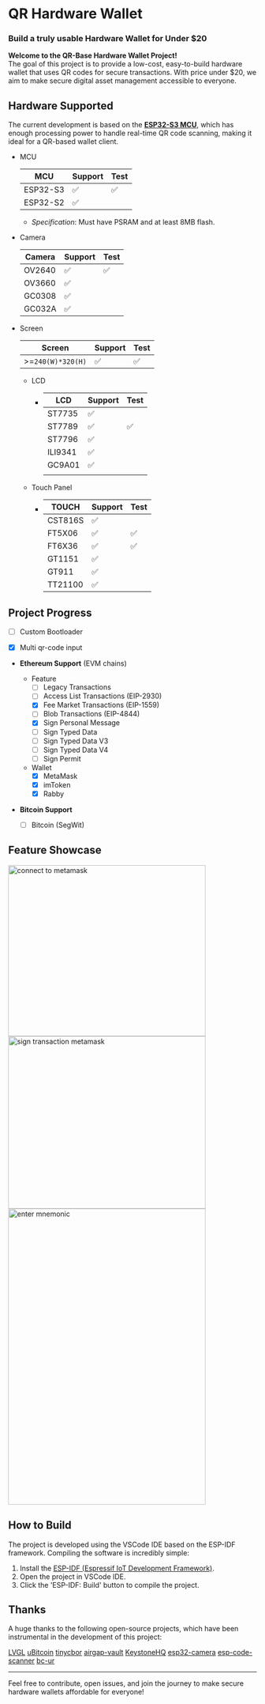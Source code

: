 
# QR Hardware Wallet

### Build a truly usable Hardware Wallet for Under $20

**Welcome to the QR-Base Hardware Wallet Project!**  
The goal of this project is to provide a low-cost, easy-to-build hardware wallet that uses QR codes for secure transactions. With price under $20, we aim to make secure digital asset management accessible to everyone.

## Hardware Supported

The current development is based on the [**ESP32-S3 MCU**](https://www.espressif.com/en/products/socs/esp32-s3), which has enough processing power to handle real-time QR code scanning, making it ideal for a QR-based wallet client.

- MCU

  | MCU      | Support | Test |
  | -------- | ------- | ---- |
  | ESP32-S3 | ✅       | ✅    |
  | ESP32-S2 | ✅       |      |

  - *Specification*: Must have PSRAM and at least 8MB flash.

- Camera

  | Camera | Support | Test |
  | ------ | ------- | ---- |
  | OV2640 | ✅       | ✅    |
  | OV3660 | ✅       |      |
  | GC0308 | ✅        |      |
  | GC032A | ✅        |      |

- Screen

  | Screen            | Support | Test |
  | ----------------- | ------- | ---- |
  | >=`240(W)*320(H)` | ✅       | ✅    |

  - LCD
  
    - | LCD     | Support | Test |
      | ------- | ------- | ---- |
      | ST7735  | ✅       |      |
      | ST7789  | ✅       | ✅    |
      | ST7796  | ✅       |      |
      | ILI9341 | ✅       |      |
      | GC9A01  | ✅       |      |
      |         |         |      |
  
  - Touch Panel
  
    - | TOUCH   | Support | Test |
      | ------- | ------- | ---- |
      | CST816S | ✅       |      |
      | FT5X06  | ✅       | ✅    |
      | FT6X36  | ✅       | ✅    |
      | GT1151  | ✅       |      |
      | GT911   | ✅       |      |
      | TT21100 | ✅       |      |
  
## Project Progress

- [ ] Custom Bootloader

- [x] Multi qr-code input

- **Ethereum Support** (EVM chains)
  - Feature
    - [ ] Legacy Transactions
    - [ ] Access List Transactions (EIP-2930)
    - [x] Fee Market Transactions (EIP-1559)
    - [ ] Blob Transactions (EIP-4844)
    - [x] Sign Personal Message
    - [ ] Sign Typed Data
    - [ ] Sign Typed Data V3
    - [ ] Sign Typed Data V4
    - [ ] Sign Permit
  - Wallet
    - [x] MetaMask
    - [x] imToken
    - [x] Rabby

- **Bitcoin Support**
  
  - [ ] Bitcoin (SegWit)

## Feature Showcase

<div style="display: flex; flex-wrap: wrap; width: 100%">
<img src="docs/images/connect-to-metamask.gif" alt="connect to metamask" style="width: 400px;height: 346px;">
<img src="docs/images/sign-transaction-metamask.gif" alt="sign transaction metamask" style="width: 400px;height: 349px;">
<img src="docs/images/enter-mnemonic.gif" alt="enter mnemonic" style="width: 400px;height: 599px;">
</div>

## How to Build

The project is developed using the VSCode IDE based on the ESP-IDF framework. Compiling the software is incredibly simple:

1. Install the [ESP-IDF (Espressif IoT Development Framework)](https://docs.espressif.com/projects/esp-idf/en/stable/esp32/get-started/index.html#ide).
2. Open the project in VSCode IDE.
3. Click the 'ESP-IDF: Build' button to compile the project.

## Thanks

A huge thanks to the following open-source projects, which have been instrumental in the development of this project:

[LVGL](https://github.com/lvgl/lvgl) [uBitcoin](https://github.com/micro-bitcoin/uBitcoin.git) [tinycbor](https://github.com/intel/tinycbor) [airgap-vault](https://github.com/airgap-it/airgap-vault) [KeystoneHQ](https://github.com/KeystoneHQ) [esp32-camera](https://github.com/espressif/esp32-camera) [esp-code-scanner](https://github.com/espressif/) [bc-ur](https://github.com/Blockstream/esp32_bc-ur)

---

Feel free to contribute, open issues, and join the journey to make secure hardware wallets affordable for everyone!
